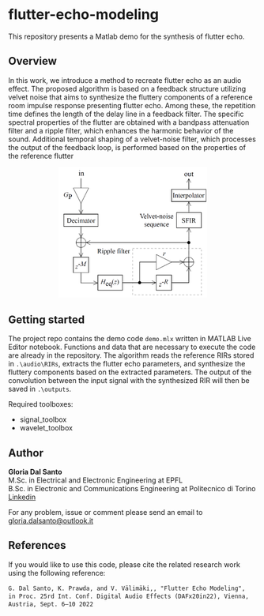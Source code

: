 # flutter-echo-modeling
This repository presents a Matlab demo for the synthesis of flutter echo. 
## Overview
In this work, we introduce a method to recreate flutter echo as an audio effect. 
The proposed algorithm is based on a feedback structure utilizing velvet noise that aims to synthesize the fluttery components of a reference room impulse response presenting flutter echo. Among these, the repetition time defines the length of the delay line in a feedback filter. The specific spectral properties of the flutter are obtained with a bandpass attenuation filter and a ripple filter, which enhances the harmonic behavior of the sound. Additional temporal shaping of a velvet-noise filter, which processes the output of the feedback loop, is performed based on the properties of the reference flutter
<p align="center">
  <img width="300" src=".\pictures\structure.PNG">
</p>

## Getting started
The project repo contains the demo code `demo.mlx` written in MATLAB Live Editor notebook. Functions and data that are necessary to execute the code are already in the repository. The algorithm reads the reference RIRs stored in `.\audio\RIRs`, extracts the flutter echo parameters, and synthesize the fluttery components based on the extracted parameters. The output of the convolution between the input signal with the synthesized RIR will then be saved in  `.\outputs`.

Required toolboxes:
- signal_toolbox
- wavelet_toolbox

## Author 
**Gloria Dal Santo**   
M.Sc. in Electrical and Electronic Engineering at EPFL  
B.Sc. in Electronic and Communications Engineering at Politecnico di Torino  
[Linkedin](https://www.linkedin.com/in/gloriadalsanto/)  

For any problem, issue or comment please send an email to gloria.dalsanto@outlook.it  
## References
If you would like to use this code, please cite the related research work using the following reference:
```
G. Dal Santo, K. Prawda, and V. Välimäki,, "Flutter Echo Modeling", 
in Proc. 25rd Int. Conf. Digital Audio Effects (DAFx20in22), Vienna, Austria, Sept. 6–10 2022
```

